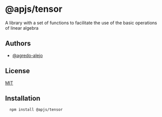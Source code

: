 
# @apjs/tensor

A library with a set of functions to facilitate the use of the basic operations of linear algebra


## Authors

- [@agredo-alejo](https://github.com/agredo-alejo)


## License

[MIT](https://choosealicense.com/licenses/mit/)


## Installation


```bash
  npm install @apjs/tensor
```
    